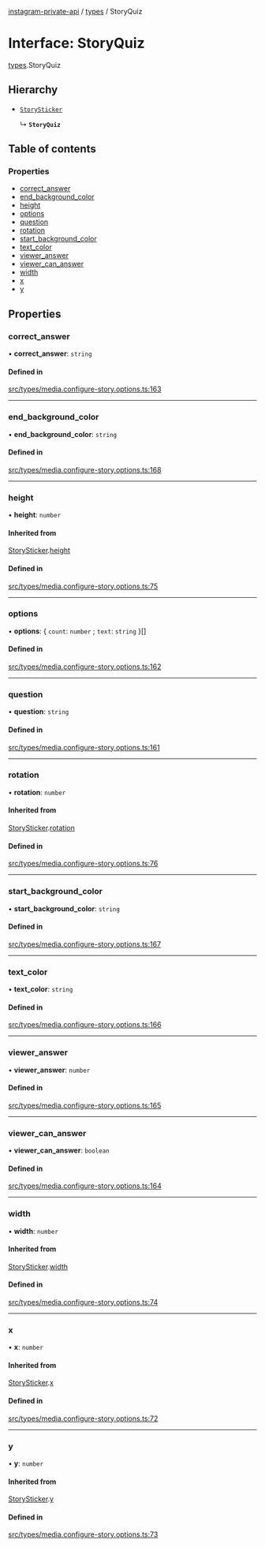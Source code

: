 [instagram-private-api](../../README.md) / [types](../../modules/types.md) / StoryQuiz

# Interface: StoryQuiz

[types](../../modules/types.md).StoryQuiz

## Hierarchy

- [`StorySticker`](StorySticker.md)

  ↳ **`StoryQuiz`**

## Table of contents

### Properties

- [correct\_answer](StoryQuiz.md#correct_answer)
- [end\_background\_color](StoryQuiz.md#end_background_color)
- [height](StoryQuiz.md#height)
- [options](StoryQuiz.md#options)
- [question](StoryQuiz.md#question)
- [rotation](StoryQuiz.md#rotation)
- [start\_background\_color](StoryQuiz.md#start_background_color)
- [text\_color](StoryQuiz.md#text_color)
- [viewer\_answer](StoryQuiz.md#viewer_answer)
- [viewer\_can\_answer](StoryQuiz.md#viewer_can_answer)
- [width](StoryQuiz.md#width)
- [x](StoryQuiz.md#x)
- [y](StoryQuiz.md#y)

## Properties

### correct\_answer

• **correct\_answer**: `string`

#### Defined in

[src/types/media.configure-story.options.ts:163](https://github.com/Nerixyz/instagram-private-api/blob/b3351b9/src/types/media.configure-story.options.ts#L163)

___

### end\_background\_color

• **end\_background\_color**: `string`

#### Defined in

[src/types/media.configure-story.options.ts:168](https://github.com/Nerixyz/instagram-private-api/blob/b3351b9/src/types/media.configure-story.options.ts#L168)

___

### height

• **height**: `number`

#### Inherited from

[StorySticker](StorySticker.md).[height](StorySticker.md#height)

#### Defined in

[src/types/media.configure-story.options.ts:75](https://github.com/Nerixyz/instagram-private-api/blob/b3351b9/src/types/media.configure-story.options.ts#L75)

___

### options

• **options**: { `count`: `number` ; `text`: `string`  }[]

#### Defined in

[src/types/media.configure-story.options.ts:162](https://github.com/Nerixyz/instagram-private-api/blob/b3351b9/src/types/media.configure-story.options.ts#L162)

___

### question

• **question**: `string`

#### Defined in

[src/types/media.configure-story.options.ts:161](https://github.com/Nerixyz/instagram-private-api/blob/b3351b9/src/types/media.configure-story.options.ts#L161)

___

### rotation

• **rotation**: `number`

#### Inherited from

[StorySticker](StorySticker.md).[rotation](StorySticker.md#rotation)

#### Defined in

[src/types/media.configure-story.options.ts:76](https://github.com/Nerixyz/instagram-private-api/blob/b3351b9/src/types/media.configure-story.options.ts#L76)

___

### start\_background\_color

• **start\_background\_color**: `string`

#### Defined in

[src/types/media.configure-story.options.ts:167](https://github.com/Nerixyz/instagram-private-api/blob/b3351b9/src/types/media.configure-story.options.ts#L167)

___

### text\_color

• **text\_color**: `string`

#### Defined in

[src/types/media.configure-story.options.ts:166](https://github.com/Nerixyz/instagram-private-api/blob/b3351b9/src/types/media.configure-story.options.ts#L166)

___

### viewer\_answer

• **viewer\_answer**: `number`

#### Defined in

[src/types/media.configure-story.options.ts:165](https://github.com/Nerixyz/instagram-private-api/blob/b3351b9/src/types/media.configure-story.options.ts#L165)

___

### viewer\_can\_answer

• **viewer\_can\_answer**: `boolean`

#### Defined in

[src/types/media.configure-story.options.ts:164](https://github.com/Nerixyz/instagram-private-api/blob/b3351b9/src/types/media.configure-story.options.ts#L164)

___

### width

• **width**: `number`

#### Inherited from

[StorySticker](StorySticker.md).[width](StorySticker.md#width)

#### Defined in

[src/types/media.configure-story.options.ts:74](https://github.com/Nerixyz/instagram-private-api/blob/b3351b9/src/types/media.configure-story.options.ts#L74)

___

### x

• **x**: `number`

#### Inherited from

[StorySticker](StorySticker.md).[x](StorySticker.md#x)

#### Defined in

[src/types/media.configure-story.options.ts:72](https://github.com/Nerixyz/instagram-private-api/blob/b3351b9/src/types/media.configure-story.options.ts#L72)

___

### y

• **y**: `number`

#### Inherited from

[StorySticker](StorySticker.md).[y](StorySticker.md#y)

#### Defined in

[src/types/media.configure-story.options.ts:73](https://github.com/Nerixyz/instagram-private-api/blob/b3351b9/src/types/media.configure-story.options.ts#L73)
